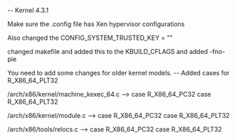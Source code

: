 

-- Kernel 4.3.1

Make sure the .config file has Xen hypervisor configurations

Also changed the CONFIG_SYSTEM_TRUSTED_KEY = ""

changed makefile and added this to the KBUILD_CFLAGS and added -fno-pie

You need to add some changes for older kernel models. 
-- Added cases for R_X86_64_PLT32

/arch/x86/kernel/machine_kexec_64.c 
--> case R_X86_64_PC32
    case R_X86_64_PLT32

/arch/x86/kernel/module.c
--> case R_X86_64_PC32
    case R_X86_64_PLT32

/arch/x86/tools/relocs.c
--> case R_X86_64_PC32
    case R_X86_64_PLT32
